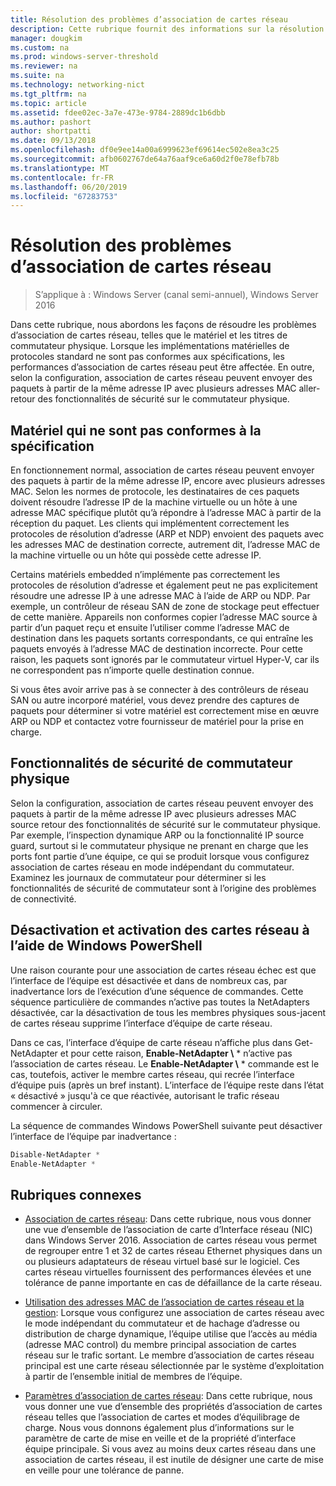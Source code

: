 ```yaml
---
title: Résolution des problèmes d’association de cartes réseau
description: Cette rubrique fournit des informations sur la résolution de l’association de cartes réseau dans Windows Server 2016.
manager: dougkim
ms.custom: na
ms.prod: windows-server-threshold
ms.reviewer: na
ms.suite: na
ms.technology: networking-nict
ms.tgt_pltfrm: na
ms.topic: article
ms.assetid: fdee02ec-3a7e-473e-9784-2889dc1b6dbb
ms.author: pashort
author: shortpatti
ms.date: 09/13/2018
ms.openlocfilehash: df0e9ee14a00a6999623ef69614ec502e8ea3c25
ms.sourcegitcommit: afb0602767de64a76aaf9ce6a60d2f0e78efb78b
ms.translationtype: MT
ms.contentlocale: fr-FR
ms.lasthandoff: 06/20/2019
ms.locfileid: "67283753"
---
```

# <a name="troubleshooting-nic-teaming"></a>Résolution des problèmes d’association de cartes réseau

>S’applique à : Windows Server (canal semi-annuel), Windows Server 2016

Dans cette rubrique, nous abordons les façons de résoudre les problèmes d’association de cartes réseau, telles que le matériel et les titres de commutateur physique.  Lorsque les implémentations matérielles de protocoles standard ne sont pas conformes aux spécifications, les performances d’association de cartes réseau peut être affectée. En outre, selon la configuration, association de cartes réseau peuvent envoyer des paquets à partir de la même adresse IP avec plusieurs adresses MAC aller-retour des fonctionnalités de sécurité sur le commutateur physique.

  
## <a name="hardware-that-doesnt-conform-to-specification"></a>Matériel qui ne sont pas conformes à la spécification  
  
En fonctionnement normal, association de cartes réseau peuvent envoyer des paquets à partir de la même adresse IP, encore avec plusieurs adresses MAC. Selon les normes de protocole, les destinataires de ces paquets doivent résoudre l’adresse IP de la machine virtuelle ou un hôte à une adresse MAC spécifique plutôt qu’à répondre à l’adresse MAC à partir de la réception du paquet.  Les clients qui implémentent correctement les protocoles de résolution d’adresse (ARP et NDP) envoient des paquets avec les adresses MAC de destination correcte, autrement dit, l’adresse MAC de la machine virtuelle ou un hôte qui possède cette adresse IP. 
  
Certains matériels embedded n’implémente pas correctement les protocoles de résolution d’adresse et également peut ne pas explicitement résoudre une adresse IP à une adresse MAC à l’aide de ARP ou NDP.  Par exemple, un contrôleur de réseau SAN de zone de stockage peut effectuer de cette manière. Appareils non conformes copier l’adresse MAC source à partir d’un paquet reçu et ensuite l’utiliser comme l’adresse MAC de destination dans les paquets sortants correspondants, ce qui entraîne les paquets envoyés à l’adresse MAC de destination incorrecte. Pour cette raison, les paquets sont ignorés par le commutateur virtuel Hyper-V, car ils ne correspondent pas n’importe quelle destination connue.  
  
Si vous êtes avoir arrive pas à se connecter à des contrôleurs de réseau SAN ou autre incorporé matériel, vous devez prendre des captures de paquets pour déterminer si votre matériel est correctement mise en œuvre ARP ou NDP et contactez votre fournisseur de matériel pour la prise en charge.  

  
## <a name="physical-switch-security-features"></a>Fonctionnalités de sécurité de commutateur physique  
Selon la configuration, association de cartes réseau peuvent envoyer des paquets à partir de la même adresse IP avec plusieurs adresses MAC source retour des fonctionnalités de sécurité sur le commutateur physique. Par exemple, l’inspection dynamique ARP ou la fonctionnalité IP source guard, surtout si le commutateur physique ne prenant en charge que les ports font partie d’une équipe, ce qui se produit lorsque vous configurez association de cartes réseau en mode indépendant du commutateur. Examinez les journaux de commutateur pour déterminer si les fonctionnalités de sécurité de commutateur sont à l’origine des problèmes de connectivité. 
  
## <a name="disabling-and-enabling-network-adapters-by-using-windows-powershell"></a>Désactivation et activation des cartes réseau à l’aide de Windows PowerShell  

Une raison courante pour une association de cartes réseau échec est que l’interface de l’équipe est désactivée et dans de nombreux cas, par inadvertance lors de l’exécution d’une séquence de commandes.  Cette séquence particulière de commandes n’active pas toutes la NetAdapters désactivée, car la désactivation de tous les membres physiques sous-jacent de cartes réseau supprime l’interface d’équipe de carte réseau. 

Dans ce cas, l’interface d’équipe de carte réseau n’affiche plus dans Get-NetAdapter et pour cette raison, **Enable-NetAdapter \\** * n’active pas l’association de cartes réseau. Le **Enable-NetAdapter \\** * commande est le cas, toutefois, activer le membre cartes réseau, qui recrée l’interface d’équipe puis (après un bref instant). L’interface de l’équipe reste dans l’état « désactivé » jusqu'à ce que réactivée, autorisant le trafic réseau commencer à circuler. 

La séquence de commandes Windows PowerShell suivante peut désactiver l’interface de l’équipe par inadvertance :  
  
```PowerShell 
Disable-NetAdapter *  
Enable-NetAdapter *  
```  
  

  
## <a name="related-topics"></a>Rubriques connexes  
- [Association de cartes réseau](NIC-Teaming.md): Dans cette rubrique, nous vous donner une vue d’ensemble de l’association de carte d’Interface réseau (NIC) dans Windows Server 2016. Association de cartes réseau vous permet de regrouper entre 1 et 32 de cartes réseau Ethernet physiques dans un ou plusieurs adaptateurs de réseau virtuel basé sur le logiciel. Ces cartes réseau virtuelles fournissent des performances élevées et une tolérance de panne importante en cas de défaillance de la carte réseau.   

- [Utilisation des adresses MAC de l’association de cartes réseau et la gestion](NIC-Teaming-MAC-Address-Use-and-Management.md): Lorsque vous configurez une association de cartes réseau avec le mode indépendant du commutateur et de hachage d’adresse ou distribution de charge dynamique, l’équipe utilise que l’accès au média (adresse MAC control) du membre principal association de cartes réseau sur le trafic sortant. Le membre d’association de cartes réseau principal est une carte réseau sélectionnée par le système d’exploitation à partir de l’ensemble initial de membres de l’équipe.

- [Paramètres d’association de cartes réseau](nic-teaming-settings.md): Dans cette rubrique, nous vous donner une vue d’ensemble des propriétés d’association de cartes réseau telles que l’association de cartes et modes d’équilibrage de charge. Nous vous donnons également plus d’informations sur le paramètre de carte de mise en veille et de la propriété d’interface équipe principale. Si vous avez au moins deux cartes réseau dans une association de cartes réseau, il est inutile de désigner une carte de mise en veille pour une tolérance de panne.
  


